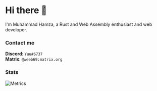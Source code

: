 # Hi there 👋

I'm Muhammad Hamza, a Rust and Web Assembly enthusiast and web developer.

### Contact me

**Discord**: `Yuu#6737`  
**Matrix**: `@weeb69:matrix.org`

### Stats
<!-- 
<a href="https://github.com/anuraghazra/github-readme-stats">
  <img align="left" src="https://github-readme-stats.vercel.app/api?username=hamza1311&show_icons=true&hide=stars&theme=gotham&hide_rank=true&hide_title=true&hide_border=true&include_all_commits=true" />
</a>
<a href="https://github.com/anuraghazra/github-readme-stats">
  <img align="right" src="https://github-readme-stats.vercel.app/api/top-langs/?username=hamza1311&exclude_repo=SendAnything&theme=gotham&layout=compact&card_width=310&hide_border=true" />
</a>

<a href="https://sourcekarma.vercel.app/hamza1311" align="center">
  <img src="https://sourcekarma-og.vercel.app/api/hamza1311/github" alt="Source Karma badge for @hamza1311" />
</a> 
-->

![Metrics](https://gist.githubusercontent.com/hamza1311/36bf6b1c49baa7139a7c70399e192be9/raw/3807e3b1704487dd4837a8d43584161b17be2ec1/github-metrics.svg)

<!--
**hamza1311/hamza1311** is a ✨ _special_ ✨ repository because its `README.md` (this file) appears on your GitHub profile.

Here are some ideas to get you started:

- 🔭 I’m currently working on ...
- 🌱 I’m currently learning ...
- 👯 I’m looking to collaborate on ...
- 🤔 I’m looking for help with ...
- 💬 Ask me about ...
- 📫 How to reach me: ...
- 😄 Pronouns: ...
- ⚡ Fun fact: ...
-->
